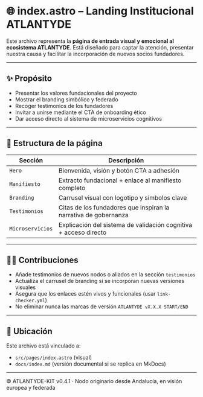 
# 🌐 index.astro – Landing Institucional ATLANTYDE

Este archivo representa la **página de entrada visual y emocional al ecosistema ATLANTYDE**. Está diseñado para captar la atención, presentar nuestra causa y facilitar la incorporación de nuevos socios fundadores.

---

## ✨ Propósito

- Presentar los valores fundacionales del proyecto
- Mostrar el branding simbólico y federado
- Recoger testimonios de los fundadores
- Invitar a unirse mediante el CTA de onboarding ético
- Dar acceso directo al sistema de microservicios cognitivos

---

## 🔎 Estructura de la página

| Sección                 | Descripción                                                                 |
|-------------------------|-----------------------------------------------------------------------------|
| `Hero`                  | Bienvenida, visión y botón CTA a adhesión                                   |
| `Manifiesto`            | Extracto fundacional + enlace al manifiesto completo                        |
| `Branding`              | Carrusel visual con logotipo y símbolos clave                               |
| `Testimonios`           | Citas de los fundadores que inspiran la narrativa de gobernanza             |
| `Microservicios`        | Explicación del sistema de validación cognitiva + acceso directo            |

---

## 🧑‍💻 Contribuciones

- Añade testimonios de nuevos nodos o aliados en la sección `testimonios`
- Actualiza el carrusel de branding si se incorporan nuevas versiones visuales
- Asegura que los enlaces estén vivos y funcionales (usar `link-checker.yml`)
- No eliminar nunca las marcas de versión `ATLANTYDE vX.X.X START/END`

---

## 📌 Ubicación

Este archivo está vinculado a:
- `src/pages/index.astro` (visual)
- `docs/index.md` (versión documental si se replica en MkDocs)

---

© ATLANTYDE-KIT v0.4.1 · Nodo originario desde Andalucía, en visión europea y federada
